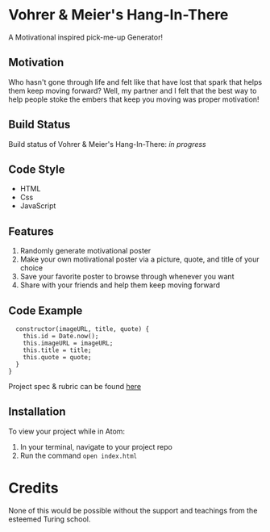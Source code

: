 # Vohrer & Meier's Hang-In-There

A Motivational inspired pick-me-up Generator!

## Motivation

Who hasn't gone through life and felt like that have lost that spark that helps them keep moving forward? Well, my partner and I felt that the best way to help people stoke the embers that keep you moving was proper motivation!


## Build Status

Build status of Vohrer & Meier's Hang-In-There: _in progress_

## Code Style

* HTML
* Css
* JavaScript


## Features
1. Randomly generate motivational poster
2. Make your own motivational poster via a picture, quote, and title of your choice
3. Save your favorite poster to browse through whenever you want
4. Share with your friends and help them keep moving forward

## Code Example
```class Poster {
  constructor(imageURL, title, quote) {
    this.id = Date.now();
    this.imageURL = imageURL;
    this.title = title;
    this.quote = quote;
  }
}
```
Project spec & rubric can be found [here](https://frontend.turing.io/projects/module-1/hang-in-there.html)

## Installation

To view your project while in Atom:
1. In your terminal, navigate to your project repo
2. Run the command `open index.html`


# Credits
None of this would be possible without the support and teachings from the esteemed Turing school.

